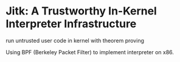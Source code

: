 # Jitk: A Trustworthy In-Kernel Interpreter Infrastructure
run untrusted user code in kernel with theorem proving

Using BPF (Berkeley Packet Filter) to implement interpreter on x86.

